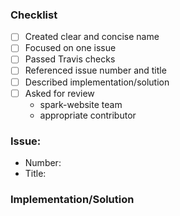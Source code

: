 ### Checklist
 - [ ] Created clear and concise name
 - [ ] Focused on one issue
 - [ ] Passed Travis checks
 - [ ] Referenced issue number and title
 - [ ] Described implementation/solution
 - [ ] Asked for review
   - spark-website team
   - appropriate contributor

### Issue:
 - Number:
 - Title:

### Implementation/Solution



